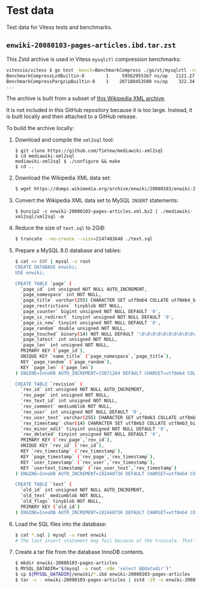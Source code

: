 # Test data

Test data for Vitess tests and benchmarks.

## `enwiki-20080103-pages-articles.ibd.tar.zst`

This Zstd archive is used in Vitess `mysqlctl` compression benchmarks:

```sh
vitessio/vitess $ go test -bench=BenchmarkCompress ./go/vt/mysqlctl -run=NONE -timeout=12h
BenchmarkCompressLz4Builtin-8        1     59562955167 ns/op   1121.27 MB/s    3.101 compression-ratio/op
BenchmarkCompressPargzipBuiltin-8    1    207188453500 ns/op    322.34 MB/s    2.937 compression-ratio/op
...
```

The archive is built from a subset of [this Wikipedia XML archive](https://dumps.wikimedia.org/archive/enwiki/20080103/enwiki-20080103-pages-articles.xml.bz2).

It is not included in this GitHub repository because it is too large. Instead, it is built locally and then attached to a GitHub release.

To build the archive locally:

 1. Download and compile the `xml2sql` tool:
    ```
    $ git clone https://github.com/Tietew/mediawiki-xml2sql
    $ cd mediawiki-xml2sql
    mediawiki-xml2sql $ ./configure && make
    $ cd ..
    ```
 1. Download the Wikipedia XML data set:
    ```sh
    $ wget https://dumps.wikimedia.org/archive/enwiki/20080103/enwiki-20080103-pages-articles.xml.bz2
    ```
 1. Convert the Wikipedia XML data set to MySQL `INSERT` statements:
    ```
    $ bunzip2 -c enwiki-20080103-pages-articles.xml.bz2 | ./mediawiki-xml2sql/xml2sql -m
    ```
 1. Reduce the size of `text.sql` to 2GiB:
    ```sh
    $ truncate --no-create --size=2147483648 ./text.sql
    ```
 1. Prepare a MySQL 8.0 database and tables:
    ```sh
    $ cat << EOF | mysql -u root
    CREATE DATABASE enwiki;
    USE enwiki;

    CREATE TABLE `page` (
      `page_id` int unsigned NOT NULL AUTO_INCREMENT,
      `page_namespace` int NOT NULL,
      `page_title` varchar(255) CHARACTER SET utf8mb4 COLLATE utf8mb4_bin NOT NULL,
      `page_restrictions` tinyblob NOT NULL,
      `page_counter` bigint unsigned NOT NULL DEFAULT '0',
      `page_is_redirect` tinyint unsigned NOT NULL DEFAULT '0',
      `page_is_new` tinyint unsigned NOT NULL DEFAULT '0',
      `page_random` double unsigned NOT NULL,
      `page_touched` binary(14) NOT NULL DEFAULT '\0\0\0\0\0\0\0\0\0\0\0\0\0\0',
      `page_latest` int unsigned NOT NULL,
      `page_len` int unsigned NOT NULL,
      PRIMARY KEY (`page_id`),
      UNIQUE KEY `name_title` (`page_namespace`,`page_title`),
      KEY `page_random` (`page_random`),
      KEY `page_len` (`page_len`)
    ) ENGINE=InnoDB AUTO_INCREMENT=15071264 DEFAULT CHARSET=utf8mb4 COLLATE=utf8mb4_0900_ai_ci;

    CREATE TABLE `revision` (
      `rev_id` int unsigned NOT NULL AUTO_INCREMENT,
      `rev_page` int unsigned NOT NULL,
      `rev_text_id` int unsigned NOT NULL,
      `rev_comment` mediumblob NOT NULL,
      `rev_user` int unsigned NOT NULL DEFAULT '0',
      `rev_user_text` varchar(255) CHARACTER SET utf8mb3 COLLATE utf8mb3_bin NOT NULL DEFAULT '',
      `rev_timestamp` char(14) CHARACTER SET utf8mb3 COLLATE utf8mb3_bin NOT NULL DEFAULT '',
      `rev_minor_edit` tinyint unsigned NOT NULL DEFAULT '0',
      `rev_deleted` tinyint unsigned NOT NULL DEFAULT '0',
      PRIMARY KEY (`rev_page`,`rev_id`),
      UNIQUE KEY `rev_id` (`rev_id`),
      KEY `rev_timestamp` (`rev_timestamp`),
      KEY `page_timestamp` (`rev_page`,`rev_timestamp`),
      KEY `user_timestamp` (`rev_user`,`rev_timestamp`),
      KEY `usertext_timestamp` (`rev_user_text`,`rev_timestamp`)
    ) ENGINE=InnoDB AUTO_INCREMENT=182440736 DEFAULT CHARSET=utf8mb4 COLLATE=utf8mb4_0900_ai_ci;

    CREATE TABLE `text` (
      `old_id` int unsigned NOT NULL AUTO_INCREMENT,
      `old_text` mediumblob NOT NULL,
      `old_flags` tinyblob NOT NULL,
      PRIMARY KEY (`old_id`)
    ) ENGINE=InnoDB AUTO_INCREMENT=182440736 DEFAULT CHARSET=utf8mb4 COLLATE=utf8mb4_0900_ai_ci MAX_ROWS=10000000 AVG_ROW_LENGTH=10240;
    ```
 1. Load the SQL files into the database:
    ```sh
    $ cat *.sql | mysql -u root enwiki
    # The last insert statement may fail because of the truncate. That's OK.
    ```

 1. Create a tar file from the database InnoDB contents.
    ```sh
    $ mkdir enwiki-20080103-pages-articles
    $ MYSQL_DATADIR="$(mysql -u root -sNe 'select @@datadir')"
    $ cp ${MYSQL_DATADIR}/enwiki/*.ibd enwiki-20080103-pages-articles
    $ tar -c - enwiki-20080103-pages-articles | zstd -19 -o enwiki-20080103-pages-articles.ibd.tar.zst
    ```
